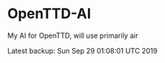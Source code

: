 # OpenTTD-AI
My AI for OpenTTD, will use primarily air

Latest backup: Sun Sep 29 01:08:01 UTC 2019
